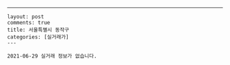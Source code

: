 ---
    layout: post
    comments: true
    title: 서울특별시 동작구
    categories: [실거래가]
    ---

    2021-06-29 실거래 정보가 없습니다.

    
